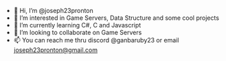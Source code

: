 - 👋 Hi, I’m @joseph23pronton
- 👀 I’m interested in Game Servers, Data Structure and some cool projects
- 🌱 I’m currently learning C#, C and Javascript
- 💞️ I’m looking to collaborate on Game Servers
- 📫 You can reach me thru discord @ganbaruby23 or email joseph23pronton@gmail.com

<!---
joseph23pronton/joseph23pronton is a ✨ special ✨ repository because its `README.md` (this file) appears on your GitHub profile.
You can click the Preview link to take a look at your changes.
--->
